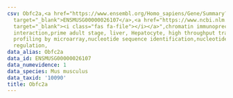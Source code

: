 ```yaml
---
csv: Obfc2a,<a href="https://www.ensembl.org/Homo_sapiens/Gene/Summary?db=core;g=ENSMUSG00000026107"
  target="_blank">ENSMUSG00000026107</a>,<a href="https://www.ncbi.nlm.nih.gov/pubmed/23834426"
  target="_blank"><i class="fas fa-file"></i></a>",chromatin immunoprecipitation assay,direct
  interaction,prime adult stage, liver, Hepatocyte, high throughput transcription
  profiling by microarray,nucleotide sequence identification,nucleotide sequence identification,transcriptional
  regulation,
data_alias: Obfc2a
data_id: ENSMUSG00000026107
data_numevidence: 1
data_species: Mus musculus
data_taxid: '10090'
title: Obfc2a
---
```

